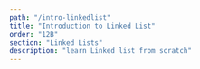 ```yaml
---
path: "/intro-linkedlist"
title: "Introduction to Linked List"
order: "12B"
section: "Linked Lists"
description: "learn Linked list from scratch"
---
```

